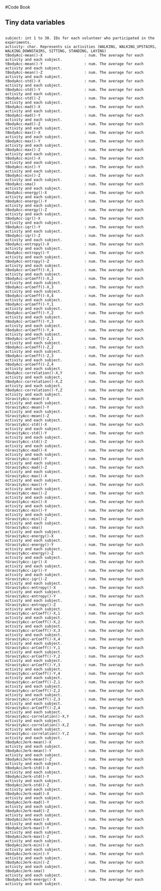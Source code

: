 #Code Book

## Tiny data variables
<code>
subject: int 1 to 30. IDs for each volunteer who participated in the experiments.
activity: char. Represents six activities (WALKING, WALKING_UPSTAIRS, WALKING_DOWNSTAIRS, SITTING, STANDING, LAYING)
tBodyAcc-mean()-X                   : num. The average for each activity and each subject.
tBodyAcc-mean()-Y                   : num. The average for each activity and each subject.
tBodyAcc-mean()-Z                   : num. The average for each activity and each subject.
tBodyAcc-std()-X                    : num. The average for each activity and each subject.
tBodyAcc-std()-Y                    : num. The average for each activity and each subject.
tBodyAcc-std()-Z                    : num. The average for each activity and each subject.
tBodyAcc-mad()-X                    : num. The average for each activity and each subject.
tBodyAcc-mad()-Y                    : num. The average for each activity and each subject.
tBodyAcc-mad()-Z                    : num. The average for each activity and each subject.
tBodyAcc-max()-X                    : num. The average for each activity and each subject.
tBodyAcc-max()-Y                    : num. The average for each activity and each subject.
tBodyAcc-max()-Z                    : num. The average for each activity and each subject.
tBodyAcc-min()-X                    : num. The average for each activity and each subject.
tBodyAcc-min()-Y                    : num. The average for each activity and each subject.
tBodyAcc-min()-Z                    : num. The average for each activity and each subject.
tBodyAcc-sma()                      : num. The average for each activity and each subject.
tBodyAcc-energy()-X                 : num. The average for each activity and each subject.
tBodyAcc-energy()-Y                 : num. The average for each activity and each subject.
tBodyAcc-energy()-Z                 : num. The average for each activity and each subject.
tBodyAcc-iqr()-X                    : num. The average for each activity and each subject.
tBodyAcc-iqr()-Y                    : num. The average for each activity and each subject.
tBodyAcc-iqr()-Z                    : num. The average for each activity and each subject.
tBodyAcc-entropy()-X                : num. The average for each activity and each subject.
tBodyAcc-entropy()-Y                : num. The average for each activity and each subject.
tBodyAcc-entropy()-Z                : num. The average for each activity and each subject.
tBodyAcc-arCoeff()-X,1              : num. The average for each activity and each subject.
tBodyAcc-arCoeff()-X,2              : num. The average for each activity and each subject.
tBodyAcc-arCoeff()-X,3              : num. The average for each activity and each subject.
tBodyAcc-arCoeff()-X,4              : num. The average for each activity and each subject.
tBodyAcc-arCoeff()-Y,1              : num. The average for each activity and each subject.
tBodyAcc-arCoeff()-Y,2              : num. The average for each activity and each subject.
tBodyAcc-arCoeff()-Y,3              : num. The average for each activity and each subject.
tBodyAcc-arCoeff()-Y,4              : num. The average for each activity and each subject.
tBodyAcc-arCoeff()-Z,1              : num. The average for each activity and each subject.
tBodyAcc-arCoeff()-Z,2              : num. The average for each activity and each subject.
tBodyAcc-arCoeff()-Z,3              : num. The average for each activity and each subject.
tBodyAcc-arCoeff()-Z,4              : num. The average for each activity and each subject.
tBodyAcc-correlation()-X,Y          : num. The average for each activity and each subject.
tBodyAcc-correlation()-X,Z          : num. The average for each activity and each subject.
tBodyAcc-correlation()-Y,Z          : num. The average for each activity and each subject.
tGravityAcc-mean()-X                : num. The average for each activity and each subject.
tGravityAcc-mean()-Y                : num. The average for each activity and each subject.
tGravityAcc-mean()-Z                : num. The average for each activity and each subject.
tGravityAcc-std()-X                 : num. The average for each activity and each subject.
tGravityAcc-std()-Y                 : num. The average for each activity and each subject.
tGravityAcc-std()-Z                 : num. The average for each activity and each subject.
tGravityAcc-mad()-X                 : num. The average for each activity and each subject.
tGravityAcc-mad()-Y                 : num. The average for each activity and each subject.
tGravityAcc-mad()-Z                 : num. The average for each activity and each subject.
tGravityAcc-max()-X                 : num. The average for each activity and each subject.
tGravityAcc-max()-Y                 : num. The average for each activity and each subject.
tGravityAcc-max()-Z                 : num. The average for each activity and each subject.
tGravityAcc-min()-X                 : num. The average for each activity and each subject.
tGravityAcc-min()-Y                 : num. The average for each activity and each subject.
tGravityAcc-min()-Z                 : num. The average for each activity and each subject.
tGravityAcc-sma()                   : num. The average for each activity and each subject.
tGravityAcc-energy()-X              : num. The average for each activity and each subject.
tGravityAcc-energy()-Y              : num. The average for each activity and each subject.
tGravityAcc-energy()-Z              : num. The average for each activity and each subject.
tGravityAcc-iqr()-X                 : num. The average for each activity and each subject.
tGravityAcc-iqr()-Y                 : num. The average for each activity and each subject.
tGravityAcc-iqr()-Z                 : num. The average for each activity and each subject.
tGravityAcc-entropy()-X             : num. The average for each activity and each subject.
tGravityAcc-entropy()-Y             : num. The average for each activity and each subject.
tGravityAcc-entropy()-Z             : num. The average for each activity and each subject.
tGravityAcc-arCoeff()-X,1           : num. The average for each activity and each subject.
tGravityAcc-arCoeff()-X,2           : num. The average for each activity and each subject.
tGravityAcc-arCoeff()-X,3           : num. The average for each activity and each subject.
tGravityAcc-arCoeff()-X,4           : num. The average for each activity and each subject.
tGravityAcc-arCoeff()-Y,1           : num. The average for each activity and each subject.
tGravityAcc-arCoeff()-Y,2           : num. The average for each activity and each subject.
tGravityAcc-arCoeff()-Y,3           : num. The average for each activity and each subject.
tGravityAcc-arCoeff()-Y,4           : num. The average for each activity and each subject.
tGravityAcc-arCoeff()-Z,1           : num. The average for each activity and each subject.
tGravityAcc-arCoeff()-Z,2           : num. The average for each activity and each subject.
tGravityAcc-arCoeff()-Z,3           : num. The average for each activity and each subject.
tGravityAcc-arCoeff()-Z,4           : num. The average for each activity and each subject.
tGravityAcc-correlation()-X,Y       : num. The average for each activity and each subject.
tGravityAcc-correlation()-X,Z       : num. The average for each activity and each subject.
tGravityAcc-correlation()-Y,Z       : num. The average for each activity and each subject.
tBodyAccJerk-mean()-X               : num. The average for each activity and each subject.
tBodyAccJerk-mean()-Y               : num. The average for each activity and each subject.
tBodyAccJerk-mean()-Z               : num. The average for each activity and each subject.
tBodyAccJerk-std()-X                : num. The average for each activity and each subject.
tBodyAccJerk-std()-Y                : num. The average for each activity and each subject.
tBodyAccJerk-std()-Z                : num. The average for each activity and each subject.
tBodyAccJerk-mad()-X                : num. The average for each activity and each subject.
tBodyAccJerk-mad()-Y                : num. The average for each activity and each subject.
tBodyAccJerk-mad()-Z                : num. The average for each activity and each subject.
tBodyAccJerk-max()-X                : num. The average for each activity and each subject.
tBodyAccJerk-max()-Y                : num. The average for each activity and each subject.
tBodyAccJerk-max()-Z                : num. The average for each activity and each subject.
tBodyAccJerk-min()-X                : num. The average for each activity and each subject.
tBodyAccJerk-min()-Y                : num. The average for each activity and each subject.
tBodyAccJerk-min()-Z                : num. The average for each activity and each subject.
tBodyAccJerk-sma()                  : num. The average for each activity and each subject.
tBodyAccJerk-energy()-X             : num. The average for each activity and each subject.
</code>
